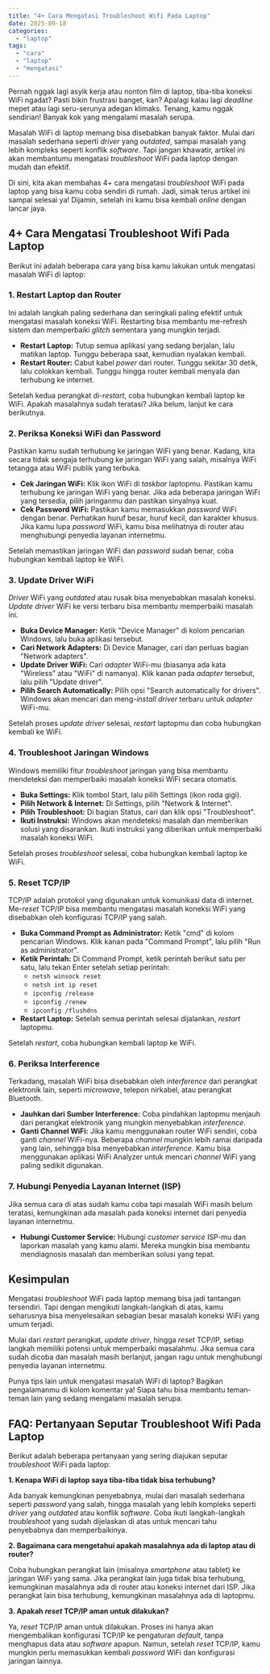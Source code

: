 ```yaml
---
title: "4+ Cara Mengatasi Troubleshoot Wifi Pada Laptop"
date: 2025-09-18
categories: 
  - "laptop"
tags: 
  - "cara"
  - "laptop"
  - "mengatasi"
---
```


Pernah nggak lagi asyik kerja atau nonton film di laptop, tiba-tiba koneksi WiFi ngadat? Pasti bikin frustrasi banget, kan? Apalagi kalau lagi _deadline_ mepet atau lagi seru-serunya adegan klimaks. Tenang, kamu nggak sendirian! Banyak kok yang mengalami masalah serupa.

Masalah WiFi di laptop memang bisa disebabkan banyak faktor. Mulai dari masalah sederhana seperti _driver_ yang _outdated_, sampai masalah yang lebih kompleks seperti konflik _software_. Tapi jangan khawatir, artikel ini akan membantumu mengatasi _troubleshoot_ WiFi pada laptop dengan mudah dan efektif.

Di sini, kita akan membahas 4+ cara mengatasi _troubleshoot_ WiFi pada laptop yang bisa kamu coba sendiri di rumah. Jadi, simak terus artikel ini sampai selesai ya! Dijamin, setelah ini kamu bisa kembali _online_ dengan lancar jaya.

## 4+ Cara Mengatasi Troubleshoot Wifi Pada Laptop

Berikut ini adalah beberapa cara yang bisa kamu lakukan untuk mengatasi masalah WiFi di laptop:

### 1\. Restart Laptop dan Router

Ini adalah langkah paling sederhana dan seringkali paling efektif untuk mengatasi masalah koneksi WiFi. Restarting bisa membantu me-refresh sistem dan memperbaiki _glitch_ sementara yang mungkin terjadi.

- **Restart Laptop:** Tutup semua aplikasi yang sedang berjalan, lalu matikan laptop. Tunggu beberapa saat, kemudian nyalakan kembali.
- **Restart Router:** Cabut kabel _power_ dari router. Tunggu sekitar 30 detik, lalu colokkan kembali. Tunggu hingga router kembali menyala dan terhubung ke internet.

Setelah kedua perangkat di-_restart_, coba hubungkan kembali laptop ke WiFi. Apakah masalahnya sudah teratasi? Jika belum, lanjut ke cara berikutnya.

### 2\. Periksa Koneksi WiFi dan Password

Pastikan kamu sudah terhubung ke jaringan WiFi yang benar. Kadang, kita secara tidak sengaja terhubung ke jaringan WiFi yang salah, misalnya WiFi tetangga atau WiFi publik yang terbuka.

- **Cek Jaringan WiFi:** Klik ikon WiFi di _taskbar_ laptopmu. Pastikan kamu terhubung ke jaringan WiFi yang benar. Jika ada beberapa jaringan WiFi yang tersedia, pilih jaringanmu dan pastikan sinyalnya kuat.
- **Cek Password WiFi:** Pastikan kamu memasukkan _password_ WiFi dengan benar. Perhatikan huruf besar, huruf kecil, dan karakter khusus. Jika kamu lupa _password_ WiFi, kamu bisa melihatnya di router atau menghubungi penyedia layanan internetmu.

Setelah memastikan jaringan WiFi dan _password_ sudah benar, coba hubungkan kembali laptop ke WiFi.

### 3\. Update Driver WiFi

_Driver_ WiFi yang _outdated_ atau rusak bisa menyebabkan masalah koneksi. _Update driver_ WiFi ke versi terbaru bisa membantu memperbaiki masalah ini.

- **Buka Device Manager:** Ketik "Device Manager" di kolom pencarian Windows, lalu buka aplikasi tersebut.
- **Cari Network Adapters:** Di Device Manager, cari dan perluas bagian "Network adapters".
- **Update Driver WiFi:** Cari _adapter_ WiFi-mu (biasanya ada kata "Wireless" atau "WiFi" di namanya). Klik kanan pada _adapter_ tersebut, lalu pilih "Update driver".
- **Pilih Search Automatically:** Pilih opsi "Search automatically for drivers". Windows akan mencari dan meng-_install driver_ terbaru untuk _adapter_ WiFi-mu.

Setelah proses _update driver_ selesai, _restart_ laptopmu dan coba hubungkan kembali ke WiFi.

### 4\. Troubleshoot Jaringan Windows

Windows memiliki fitur _troubleshoot_ jaringan yang bisa membantu mendeteksi dan memperbaiki masalah koneksi WiFi secara otomatis.

- **Buka Settings:** Klik tombol Start, lalu pilih Settings (ikon roda gigi).
- **Pilih Network & Internet:** Di Settings, pilih "Network & Internet".
- **Pilih Troubleshoot:** Di bagian Status, cari dan klik opsi "Troubleshoot".
- **Ikuti Instruksi:** Windows akan mendeteksi masalah dan memberikan solusi yang disarankan. Ikuti instruksi yang diberikan untuk memperbaiki masalah koneksi WiFi.

Setelah proses _troubleshoot_ selesai, coba hubungkan kembali laptop ke WiFi.

### 5\. Reset TCP/IP

TCP/IP adalah protokol yang digunakan untuk komunikasi data di internet. Me-_reset_ TCP/IP bisa membantu mengatasi masalah koneksi WiFi yang disebabkan oleh konfigurasi TCP/IP yang salah.

- **Buka Command Prompt as Administrator:** Ketik "cmd" di kolom pencarian Windows. Klik kanan pada "Command Prompt", lalu pilih "Run as administrator".
- **Ketik Perintah:** Di Command Prompt, ketik perintah berikut satu per satu, lalu tekan Enter setelah setiap perintah:
    - `netsh winsock reset`
    - `netsh int ip reset`
    - `ipconfig /release`
    - `ipconfig /renew`
    - `ipconfig /flushdns`
- **Restart Laptop:** Setelah semua perintah selesai dijalankan, _restart_ laptopmu.

Setelah _restart_, coba hubungkan kembali laptop ke WiFi.

### 6\. Periksa Interference

Terkadang, masalah WiFi bisa disebabkan oleh _interference_ dari perangkat elektronik lain, seperti _microwave_, telepon nirkabel, atau perangkat Bluetooth.

- **Jauhkan dari Sumber Interference:** Coba pindahkan laptopmu menjauh dari perangkat elektronik yang mungkin menyebabkan _interference_.
- **Ganti Channel WiFi:** Jika kamu menggunakan router WiFi sendiri, coba ganti _channel_ WiFi-nya. Beberapa _channel_ mungkin lebih ramai daripada yang lain, sehingga bisa menyebabkan _interference_. Kamu bisa menggunakan aplikasi WiFi Analyzer untuk mencari _channel_ WiFi yang paling sedikit digunakan.

### 7\. Hubungi Penyedia Layanan Internet (ISP)

Jika semua cara di atas sudah kamu coba tapi masalah WiFi masih belum teratasi, kemungkinan ada masalah pada koneksi internet dari penyedia layanan internetmu.

- **Hubungi Customer Service:** Hubungi _customer service_ ISP-mu dan laporkan masalah yang kamu alami. Mereka mungkin bisa membantu mendiagnosis masalah dan memberikan solusi yang tepat.

## Kesimpulan

Mengatasi _troubleshoot_ WiFi pada laptop memang bisa jadi tantangan tersendiri. Tapi dengan mengikuti langkah-langkah di atas, kamu seharusnya bisa menyelesaikan sebagian besar masalah koneksi WiFi yang umum terjadi.

Mulai dari _restart_ perangkat, _update driver_, hingga _reset_ TCP/IP, setiap langkah memiliki potensi untuk memperbaiki masalahmu. Jika semua cara sudah dicoba dan masalah masih berlanjut, jangan ragu untuk menghubungi penyedia layanan internetmu.

Punya tips lain untuk mengatasi masalah WiFi di laptop? Bagikan pengalamanmu di kolom komentar ya! Siapa tahu bisa membantu teman-teman lain yang sedang mengalami masalah serupa.

## FAQ: Pertanyaan Seputar Troubleshoot Wifi Pada Laptop

Berikut adalah beberapa pertanyaan yang sering diajukan seputar _troubleshoot_ WiFi pada laptop:

**1\. Kenapa WiFi di laptop saya tiba-tiba tidak bisa terhubung?**

Ada banyak kemungkinan penyebabnya, mulai dari masalah sederhana seperti _password_ yang salah, hingga masalah yang lebih kompleks seperti _driver_ yang _outdated_ atau konflik _software_. Coba ikuti langkah-langkah _troubleshoot_ yang sudah dijelaskan di atas untuk mencari tahu penyebabnya dan memperbaikinya.

**2\. Bagaimana cara mengetahui apakah masalahnya ada di laptop atau di router?**

Coba hubungkan perangkat lain (misalnya _smartphone_ atau tablet) ke jaringan WiFi yang sama. Jika perangkat lain juga tidak bisa terhubung, kemungkinan masalahnya ada di router atau koneksi internet dari ISP. Jika perangkat lain bisa terhubung, kemungkinan masalahnya ada di laptopmu.

**3\. Apakah _reset_ TCP/IP aman untuk dilakukan?**

Ya, _reset_ TCP/IP aman untuk dilakukan. Proses ini hanya akan mengembalikan konfigurasi TCP/IP ke pengaturan _default_, tanpa menghapus data atau _software_ apapun. Namun, setelah _reset_ TCP/IP, kamu mungkin perlu memasukkan kembali _password_ WiFi dan konfigurasi jaringan lainnya.
